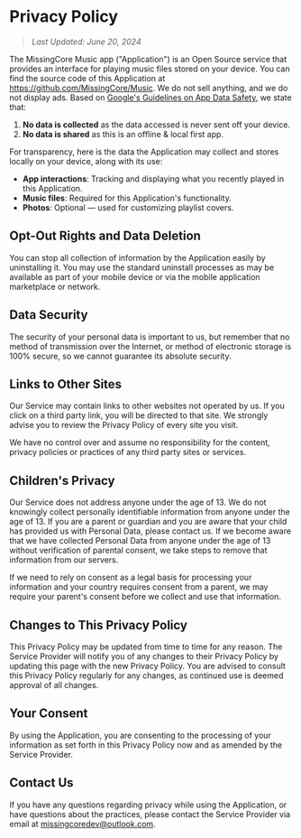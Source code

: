 # Privacy Policy

> *Last Updated: June 20, 2024*

The MissingCore Music app ("Application") is an Open Source service that provides an interface for playing music files stored on your device. You can find the source code of this Application at https://github.com/MissingCore/Music. We do not sell anything, and we do not display ads. Based on [Google's Guidelines on App Data Safety](https://support.google.com/googleplay/answer/11416267?hl=en&co=GENIE.Platform%3DAndroid), we state that:

1. **No data is collected** as the data accessed is never sent off your device.
2. **No data is shared** as this is an offline & local first app.

For transparency, here is the data the Application may collect and stores locally on your device, along with its use:

- **App interactions**: Tracking and displaying what you recently played in this Application.
- **Music files**: Required for this Application's functionality.
- **Photos**: Optional — used for customizing playlist covers.

## Opt-Out Rights and Data Deletion

You can stop all collection of information by the Application easily by uninstalling it. You may use the standard uninstall processes as may be available as part of your mobile device or via the mobile application marketplace or network.

## Data Security

The security of your personal data is important to us, but remember that no method of transmission over the Internet, or method of electronic storage is 100% secure, so we cannot guarantee its absolute security.

## Links to Other Sites

Our Service may contain links to other websites not operated by us. If you click on a third party link, you will be directed to that site. We strongly advise you to review the Privacy Policy of every site you visit.

We have no control over and assume no responsibility for the content, privacy policies or practices of any third party sites or services.

## Children's Privacy

Our Service does not address anyone under the age of 13. We do not knowingly collect personally identifiable information from anyone under the age of 13. If you are a parent or guardian and you are aware that your child has provided us with Personal Data, please contact us. If we become aware that we have collected Personal Data from anyone under the age of 13 without verification of parental consent, we take steps to remove that information from our servers.

If we need to rely on consent as a legal basis for processing your information and your country requires consent from a parent, we may require your parent's consent before we collect and use that information.

## Changes to This Privacy Policy

This Privacy Policy may be updated from time to time for any reason. The Service Provider will notify you of any changes to their Privacy Policy by updating this page with the new Privacy Policy. You are advised to consult this Privacy Policy regularly for any changes, as continued use is deemed approval of all changes.

## Your Consent

By using the Application, you are consenting to the processing of your information as set forth in this Privacy Policy now and as amended by the Service Provider.

## Contact Us

If you have any questions regarding privacy while using the Application, or have questions about the practices, please contact the Service Provider via email at missingcoredev@outlook.com.
